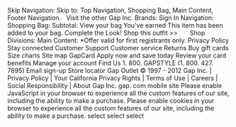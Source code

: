 Skip Navigation: Skip to: Top Navigation, Shopping Bag, Main Content, Footer Navigation.   Visit the other Gap Inc. Brands: Sign In Navigation: Shopping Bag: Subtotal: View your bag You've earned This item has been added to your bag. Complete the Look! Shop this outfit >>       Shop Divisions: Main Content: \*Offer valid for first registrants only. Privacy Policy Stay connected Customer Support Customer service Returns Buy gift cards Size charts Site map GapCard Apply now and save today Review your card benefits Manage your account Find Us 1. 800. GAPSTYLE (1. 800. 427. 7895) Email sign-up Store locator Gap Outlet © 1997 - 2012 Gap Inc. | Privacy Policy | Your California Privacy Rights | Terms of Use | Careers | Social Responsibility | About Gap Inc. gap. com mobile site Please enable JavaScript in your browser to experience all the custom features of our site, including the ability to make a purchase. Please enable cookies in your browser to experience all the custom features of our site, including the ability to make a purchase. select select select